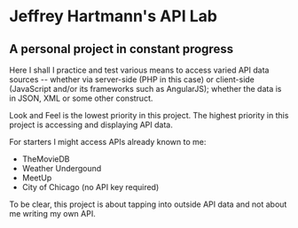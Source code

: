 # Jeffrey Hartmann's API Lab

## A personal project in constant progress

Here I shall I practice and test various means to access varied API data sources
-- whether via server-side (PHP in this case) or client-side (JavaScript and/or
its frameworks such as AngularJS); whether the data is in JSON, XML or some
other construct.

Look and Feel is the lowest priority in this project. The highest priority in
this project is accessing and displaying API data.

For starters I might access APIs already known to me:

* TheMovieDB
* Weather Undergound
* MeetUp
* City of Chicago (no API key required)

To be clear, this project is about tapping into outside API data and not about
me writing my own API.